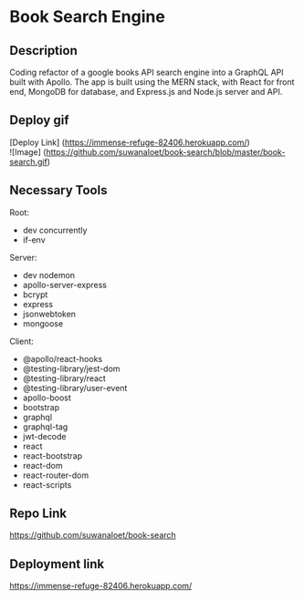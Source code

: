 # Book Search Engine 

## Description

Coding refactor of a google books API search engine into a GraphQL API built with Apollo. The app is built using the MERN stack, with React for front end, MongoDB for database, and Express.js and Node.js server and API. 

## Deploy gif
[Deploy Link] (https://immense-refuge-82406.herokuapp.com/) <br />
![Image] (https://github.com/suwanaloet/book-search/blob/master/book-search.gif) <br />

## Necessary Tools
Root:
* dev concurrently
* if-env

Server:
* dev nodemon
* apollo-server-express
* bcrypt
* express
* jsonwebtoken
* mongoose

Client:
* @apollo/react-hooks
* @testing-library/jest-dom
* @testing-library/react
* @testing-library/user-event
* apollo-boost
* bootstrap
* graphql
* graphql-tag
* jwt-decode
* react
* react-bootstrap
* react-dom
* react-router-dom
* react-scripts

## Repo Link
https://github.com/suwanaloet/book-search

## Deployment link
https://immense-refuge-82406.herokuapp.com/